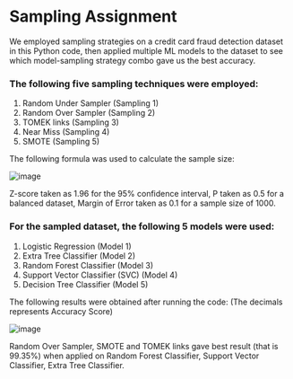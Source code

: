 # Sampling Assignment

We employed sampling strategies on a credit card fraud detection dataset in this Python code, then applied multiple ML models to the dataset to see which model-sampling strategy combo gave us the best accuracy.

### The following five sampling techniques were employed:
1. Random Under Sampler (Sampling 1)
2. Random Over Sampler (Sampling 2)
3. TOMEK links (Sampling 3)
4. Near Miss (Sampling 4)
5. SMOTE (Sampling 5)

The following formula was used to calculate the sample size:

![image](https://user-images.githubusercontent.com/76558062/220184739-cfdc6f01-6ed3-48c5-8486-7a21509d48eb.png)

Z-score taken as 1.96 for the 95% confidence interval, P taken as 0.5 for a balanced dataset, Margin of Error taken as 0.1 for a sample size of 1000.

### For the sampled dataset, the following 5 models were used:
1. Logistic Regression (Model 1)
2. Extra Tree Classifier (Model 2)
3. Random Forest Classifier (Model 3)
4. Support Vector Classifier (SVC) (Model 4)
5. Decision Tree Classifier (Model 5)

The following results were obtained after running the code:
(The decimals represents Accuracy Score)

![image](https://user-images.githubusercontent.com/76558062/220185643-e7df0ec4-c456-40a1-8beb-ec339f3e9341.png)

Random Over Sampler, SMOTE and TOMEK links gave best result (that is 99.35%) when applied on Random Forest Classifier, Support Vector Classifier, Extra Tree Classifier.
